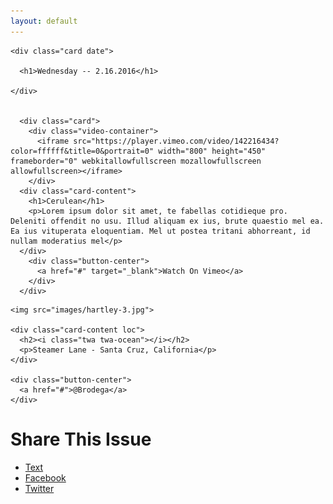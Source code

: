```yaml
---
layout: default
---
```


    <div class="card date">
  
      <h1>Wednesday -- 2.16.2016</h1>
  
    </div>
    
    
      <div class="card">
        <div class="video-container">
          <iframe src="https://player.vimeo.com/video/142216434?color=ffffff&title=0&portrait=0" width="800" height="450" frameborder="0" webkitallowfullscreen mozallowfullscreen allowfullscreen></iframe>
        </div>
      <div class="card-content">
        <h1>Cerulean</h1>
        <p>Lorem ipsum dolor sit amet, te fabellas cotidieque pro. Deleniti offendit no usu. Illud aliquam ex ius, brute quaestio mel ea. Ea ius vituperata eloquentiam. Mel ut postea tritani abhorreant, id nullam moderatius mel</p>
      </div>
        <div class="button-center">
          <a href="#" target="_blank">Watch On Vimeo</a>
        </div>
      </div>

  
  <div class="card">
    
    <img src="images/hartley-3.jpg">
    
    <div class="card-content loc">
      <h2><i class="twa twa-ocean"></i></h2>
      <p>Steamer Lane - Santa Cruz, California</p>
    </div>
    
    <div class="button-center">
      <a href="#">@Brodega</a>
    </div>
    
  </div>
    
  <div class="card">
    <div class="card-content date">
      <h1>Share This Issue</h1>
        <ul>
          <li><a href="#">Text</a></li>
          <li><a href="#">Facebook</a></li>
          <li><a href="#">Twitter</a></li>
        </ul>
    </div>
  </div>